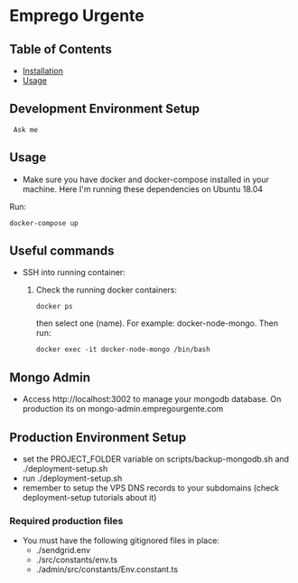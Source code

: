 # Emprego Urgente

## Table of Contents

- [Installation](#installation)
- [Usage](#usage)

## Development Environment Setup

```
 Ask me
```

## Usage

- Make sure you have docker and docker-compose installed in your machine. Here I'm running these dependencies on Ubuntu 18.04

Run:

```
docker-compose up
```

## Useful commands

- SSH into running container:

  1. Check the running docker containers:

     ```
     docker ps
     ```

     then select one (name). For example: docker-node-mongo. Then run:

     ```
     docker exec -it docker-node-mongo /bin/bash
     ```

## Mongo Admin

- Access http://localhost:3002 to manage your mongodb database. On production its on mongo-admin.empregourgente.com

## Production Environment Setup

- set the PROJECT_FOLDER variable on scripts/backup-mongodb.sh and ./deployment-setup.sh
- run ./deployment-setup.sh
- remember to setup the VPS DNS records to your subdomains (check deployment-setup tutorials about it)

### Required production files

- You must have the following gitignored files in place:
  - ./sendgrid.env
  - ./src/constants/env.ts
  - ./admin/src/constants/Env.constant.ts
